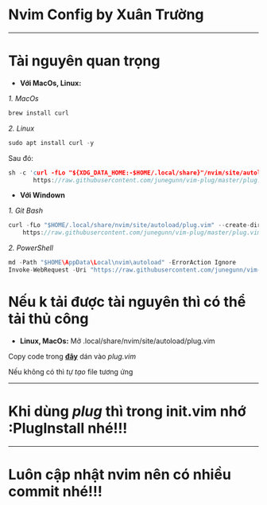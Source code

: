 # Nvim Config by Xuân Trường
---
# Tài nguyên quan trọng
- **Với MacOs, Linux:**
 
 *1. MacOs*
```c
brew install curl
```
 *2. Linux*
```c
sudo apt install curl -y
```
Sau đó:
```c
sh -c 'curl -fLo "${XDG_DATA_HOME:-$HOME/.local/share}"/nvim/site/autoload/plug.vim --create-dirs \
       https://raw.githubusercontent.com/junegunn/vim-plug/master/plug.vim'
```
- **Với Windown**

 *1. Git Bash*
```c
curl -fLo "$HOME/.local/share/nvim/site/autoload/plug.vim" --create-dirs \
    https://raw.githubusercontent.com/junegunn/vim-plug/master/plug.vim
```
 *2. PowerShell*
```c
md -Path "$HOME\AppData\Local\nvim\autoload" -ErrorAction Ignore
Invoke-WebRequest -Uri "https://raw.githubusercontent.com/junegunn/vim-plug/master/plug.vim" -OutFile "$HOME\AppData\Local\nvim\autoload\plug.vim"
```
# Nếu k tải được tài nguyên thì có thể tải thủ công

- **Linux, MacOs:**
Mở .local/share/nvim/site/autoload/plug.vim

Copy code trong [**đây**](https://raw.githubusercontent.com/junegunn/vim-plug/master/plug.vim) dán vào *plug.vim*

Nếu không có thì *tự tạo* file tương ứng

---
# Khi dùng *plug* thì trong **init.vim** nhớ **:PlugInstall** nhé!!!
---
# Luôn cập nhật nvim nên có nhiều commit nhé!!!

